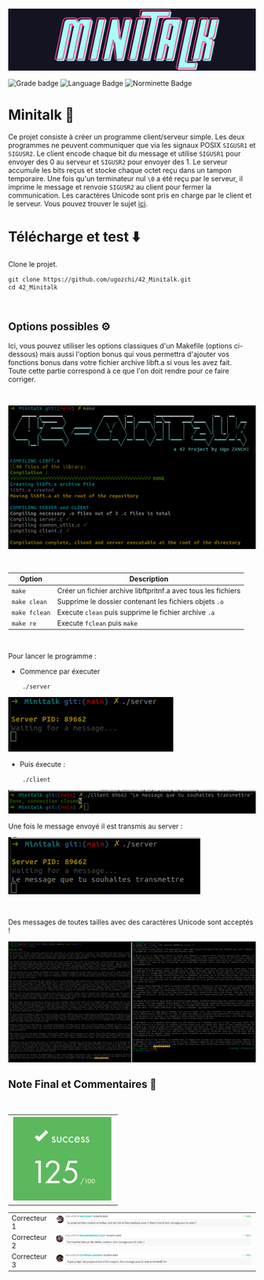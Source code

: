 ![Minitalk logo](.media/minitalk_logo.png)

![Grade badge](https://img.shields.io/badge/125_%2F_100-004d40?label=final%20grade&labelColor=151515&logo=data:image/svg%2bxml;base64,PHN2ZyB4bWxucz0iaHR0cDovL3d3dy53My5vcmcvMjAwMC9zdmciIGhlaWdodD0iMjRweCIgdmlld0JveD0iMCAwIDI0IDI0IiB3aWR0aD0iMjRweCIgZmlsbD0iI0ZGRkZGRiI+PHBhdGggZD0iTTAgMGgyNHYyNEgweiIgZmlsbD0ibm9uZSIvPjxwYXRoIGQ9Ik0xMiAxNy4yN0wxOC4xOCAyMWwtMS42NC03LjAzTDIyIDkuMjRsLTcuMTktLjYxTDEyIDIgOS4xOSA4LjYzIDIgOS4yNGw1LjQ2IDQuNzNMNS44MiAyMXoiLz48L3N2Zz4=) ![Language Badge](https://img.shields.io/badge/C-fe428e?logo=C&label=language&labelColor=151515) ![Norminette Badge](https://img.shields.io/badge/passing-brightgreen?logo=42&label=norminette&labelColor=151515)

# Minitalk 📶

Ce projet consiste à créer un programme client/serveur simple. Les deux programmes ne peuvent communiquer que via les signaux POSIX `SIGUSR1` et `SIGUSR2`.
Le client encode chaque bit du message et utilise `SIGUSR1` pour envoyer des 0 au serveur et `SIGUSR2` pour envoyer des 1. Le serveur accumule les bits reçus et stocke chaque octet reçu dans un tampon temporaire.
Une fois qu'un terminateur nul `\0` a été reçu par le serveur, il imprime le message et renvoie `SIGUSR2` au client pour fermer la communication. Les caractères Unicode sont pris en charge par le client et le serveur.
Vous pouvez trouver le sujet [ici](en.subject.pdf).

# Télécharge et test ⬇️

Clone le projet.

```
git clone https://github.com/ugozchi/42_Minitalk.git
cd 42_Minitalk
```

<br>

## Options possibles ⚙️

Ici, vous pouvez utiliser les options classiques d'un Makefile (options ci-dessous) mais aussi l'option bonus qui vous permettra d'ajouter vos fonctions bonus dans votre fichier archive libft.a si vous les avez fait.  
Toute cette partie correspond à ce que l'on doit rendre pour ce faire corriger.

<br>

![Compile](.media/compile.png)

<br>

| Option | Description |
| --- | --- |
| `make` | Créer un fichier archive libftpritnf.a avec tous les fichiers |
| `make clean` | Supprime le dossier contenant les fichiers objets ```.o```|
| `make fclean` | Execute `clean` puis supprime le fichier archive ```.a```|
| `make re` | Execute `fclean` puis `make` |

<br>

Pour lancer le programme :
- Commence par éxecuter 
```
	./server
```
![server](.media/server.png)

- Puis éxecute :
```
	./client
```
![client](.media/client.png)

Une fois le message envoyé il est transmis au server :

![recu](.media/recu.png)

<br>

Des messages de toutes tailles avec des caractères Unicode sont acceptés !

![big](.media/big.png)

## Note Final et Commentaires 📔

<br>

| |
| --- |
| ![](.media/note.png) |


| | |
| --- | --- |
| Correcteur 1 | <img src=".media/com1.png" /> |
| Correcteur 2 | <img src=".media/com2.png" /> |
| Correcteur 3 | <img src=".media/com3.png" /> |
